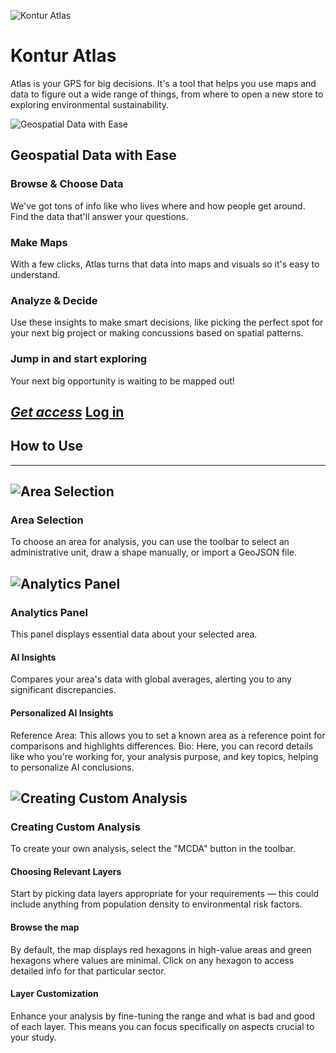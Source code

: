 ![Kontur Atlas](about-atlas-1.png)

# Kontur Atlas

Atlas is your GPS for big decisions. It's a tool that helps you use maps and data to figure out a wide range of things, from where to open a new store to exploring environmental sustainability.

![Geospatial Data with Ease](about-atlas-2.png)

## Geospatial Data with Ease

### Browse & Choose Data

We've got tons of info like who lives where and how people get around. Find the data that'll answer your questions.

### Make Maps

With a few clicks, Atlas turns that data into maps and visuals so it's easy to understand.

### Analyze & Decide

Use these insights to make smart decisions, like picking the perfect spot for your next big project or making concussions based on spatial patterns.

### Jump in and start exploring

Your next big opportunity is waiting to be mapped out!

## _[Get access](https://www.kontur.io/atlas)_ [Log in](action://profile)

## How to Use

---

## ![Area Selection](about-atlas-3.png)

### Area Selection

To choose an area for analysis, you can use the toolbar to select an administrative unit, draw a shape manually, or import a GeoJSON file.

## ![Analytics Panel](about-atlas-4.png)

### Analytics Panel

This panel displays essential data about your selected area.

#### AI Insights

Compares your area's data with global averages, alerting you to any significant discrepancies.

#### Personalized AI Insights

Reference Area: This allows you to set a known area as a reference point for comparisons and highlights differences.
Bio: Here, you can record details like who you're working for, your analysis purpose, and key topics, helping to personalize AI conclusions.

## ![Creating Custom Analysis](about-atlas-5.png)

### Creating Custom Analysis

To create your own analysis, select the "MCDA" button in the toolbar.

#### Choosing Relevant Layers

Start by picking data layers appropriate for your requirements — this could include anything from population density to environmental risk factors.

#### Browse the map

By default, the map displays red hexagons in high-value areas and green hexagons where values are minimal. Click on any hexagon to access detailed info for that particular sector.

#### Layer Customization

Enhance your analysis by fine-tuning the range and what is bad and good of each layer. This means you can focus specifically on aspects crucial to your study.
